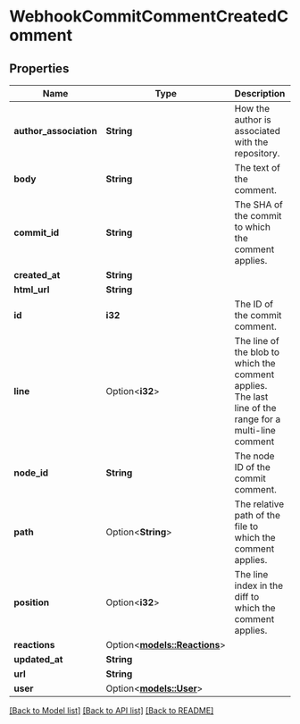 # WebhookCommitCommentCreatedComment

## Properties

Name | Type | Description | Notes
------------ | ------------- | ------------- | -------------
**author_association** | **String** | How the author is associated with the repository. | 
**body** | **String** | The text of the comment. | 
**commit_id** | **String** | The SHA of the commit to which the comment applies. | 
**created_at** | **String** |  | 
**html_url** | **String** |  | 
**id** | **i32** | The ID of the commit comment. | 
**line** | Option<**i32**> | The line of the blob to which the comment applies. The last line of the range for a multi-line comment | 
**node_id** | **String** | The node ID of the commit comment. | 
**path** | Option<**String**> | The relative path of the file to which the comment applies. | 
**position** | Option<**i32**> | The line index in the diff to which the comment applies. | 
**reactions** | Option<[**models::Reactions**](Reactions.md)> |  | [optional]
**updated_at** | **String** |  | 
**url** | **String** |  | 
**user** | Option<[**models::User**](User.md)> |  | 

[[Back to Model list]](../README.md#documentation-for-models) [[Back to API list]](../README.md#documentation-for-api-endpoints) [[Back to README]](../README.md)


